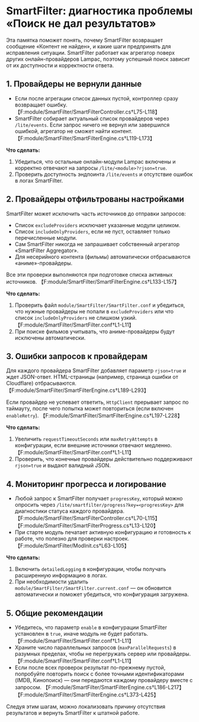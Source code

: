 # SmartFilter: диагностика проблемы «Поиск не дал результатов»

Эта памятка поможет понять, почему SmartFilter возвращает сообщение «Контент не найден», и какие шаги предпринять для исправления ситуации. SmartFilter работает как агрегатор поверх других онлайн-провайдеров Lampac, поэтому успешный поиск зависит от их доступности и корректности ответа.

## 1. Провайдеры не вернули данные
* Если после агрегации список данных пустой, контроллер сразу возвращает ошибку. 【F:module/SmartFilter/SmartFilterController.cs†L75-L118】
* SmartFilter собирает актуальный список провайдеров через `/lite/events`. Если запрос ничего не вернул или завершился ошибкой, агрегатор не сможет найти контент. 【F:module/SmartFilter/SmartFilterEngine.cs†L119-L173】

**Что сделать:**
1. Убедиться, что остальные онлайн-модули Lampac включены и корректно отвечают на запросы `/lite/<module>?rjson=true`.
2. Проверить доступность эндпоинта `/lite/events` и отсутствие ошибок в логах SmartFilter.

## 2. Провайдеры отфильтрованы настройками
SmartFilter может исключить часть источников до отправки запросов:

* Список `excludeProviders` исключает указанные модули целиком.
* Список `includeOnlyProviders`, если не пуст, оставляет только перечисленные модули.
* Сам SmartFilter никогда не запрашивает собственный агрегатор «SmartFilter Aggregator».
* Для несерийного контента (фильмы) автоматически отбрасываются «аниме»-провайдеры.

Все эти проверки выполняются при подготовке списка активных источников. 【F:module/SmartFilter/SmartFilterEngine.cs†L133-L157】

**Что сделать:**
1. Проверить файл `module/SmartFilter/SmartFilter.conf` и убедиться, что нужные провайдеры не попали в `excludeProviders` или что список `includeOnlyProviders` не слишком узкий. 【F:module/SmartFilter/SmartFilter.conf†L1-L11】
2. При поиске фильмов учитывать, что аниме-провайдеры будут исключены автоматически.

## 3. Ошибки запросов к провайдерам
Для каждого провайдера SmartFilter добавляет параметр `rjson=true` и ждет JSON-ответ. HTML-страницы (например, страница ошибки от Cloudflare) отбрасываются. 【F:module/SmartFilter/SmartFilterEngine.cs†L189-L293】

Если провайдер не успевает ответить, `HttpClient` прерывает запрос по таймауту, после чего попытка может повториться (если включен `enableRetry`). 【F:module/SmartFilter/SmartFilterEngine.cs†L197-L228】

**Что сделать:**
1. Увеличить `requestTimeoutSeconds` или `maxRetryAttempts` в конфигурации, если внешние источники отвечают медленно. 【F:module/SmartFilter/SmartFilter.conf†L1-L11】
2. Проверить, что конечные провайдеры действительно поддерживают `rjson=true` и выдают валидный JSON.

## 4. Мониторинг прогресса и логирование
* Любой запрос к SmartFilter получает `progressKey`, который можно опросить через `/lite/smartfilter/progress?key=<progressKey>` для диагностики статуса каждого провайдера. 【F:module/SmartFilter/SmartFilterController.cs†L70-L115】【F:module/SmartFilter/SmartFilterProgress.cs†L13-L120】
* При старте модуль печатает активную конфигурацию и готовность к работе, что полезно для проверки настроек. 【F:module/SmartFilter/ModInit.cs†L63-L105】

**Что сделать:**
1. Включить `detailedLogging` в конфигурации, чтобы получать расширенную информацию в логах.
2. При необходимости удалить `module/SmartFilter/SmartFilter.current.conf` — он обновится автоматически и поможет убедиться, что конфигурация загружена.

## 5. Общие рекомендации
* Убедитесь, что параметр `enable` в конфигурации SmartFilter установлен в `true`, иначе модуль не будет работать. 【F:module/SmartFilter/SmartFilter.conf†L1-L11】
* Храните число параллельных запросов (`maxParallelRequests`) в разумных пределах, чтобы не перегружать сервер или провайдеры. 【F:module/SmartFilter/SmartFilter.conf†L1-L11】
* Если после всех проверок результат по-прежнему пустой, попробуйте повторить поиск с более точными идентификаторами (IMDB, Кинопоиск) — они передаются каждому провайдеру вместе с запросом. 【F:module/SmartFilter/SmartFilterEngine.cs†L186-L217】【F:module/SmartFilter/SmartFilterEngine.cs†L373-L425】

Следуя этим шагам, можно локализовать причину отсутствия результатов и вернуть SmartFilter к штатной работе.
